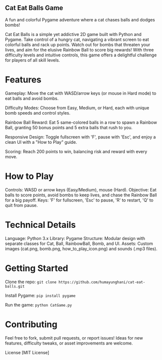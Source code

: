 ## Cat Eat Balls Game
A fun and colorful Pygame adventure where a cat chases balls and dodges bombs!

Cat Eat Balls is a simple yet addictive 2D game built with Python and Pygame. Take control of a hungry cat, navigating a vibrant screen to eat colorful balls and rack up points. Watch out for bombs that threaten your lives, and aim for the elusive Rainbow Ball to score big rewards! With three difficulty levels and intuitive controls, this game offers a delightful challenge for players of all skill levels.

# Features
Gameplay: Move the cat with WASD/arrow keys (or mouse in Hard mode) to eat balls and avoid bombs.

Difficulty Modes: Choose from Easy, Medium, or Hard, each with unique bomb speeds and control styles.

Rainbow Ball Reward: Eat 5 same-colored balls in a row to spawn a Rainbow Ball, granting 50 bonus points and 5 extra balls that rush to you.

Responsive Design: Toggle fullscreen with 'F', pause with 'Esc', and enjoy a clean UI with a "How to Play" guide.

Scoring: Reach 200 points to win, balancing risk and reward with every move.


# How to Play
Controls: WASD or arrow keys (Easy/Medium), mouse (Hard).
Objective: Eat balls to score points, avoid bombs to keep lives, and chase the Rainbow Ball for a big payoff.
Keys: 'F' for fullscreen, 'Esc' to pause, 'R' to restart, 'Q' to quit from pause.

# Technical Details
Language: Python 3.x
Library: Pygame
Structure: Modular design with separate classes for Cat, Ball, RainbowBall, Bomb, and UI.
Assets: Custom images (cat.png, bomb.png, how_to_play_icon.png) and sounds (.mp3 files).

# Getting Started
Clone the repo: `git clone https://github.com/humayunghani/cat-eat-balls.git`

Install Pygame: `pip install pygame`

Run the game: `python CatGame.py`


# Contributing
Feel free to fork, submit pull requests, or report issues! Ideas for new features, difficulty tweaks, or asset improvements are welcome.

License
[MIT License]
